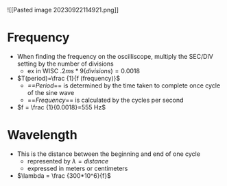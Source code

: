 ![[Pasted image 20230922114921.png]]

# Frequency
- When finding the frequency on the oscilliscope, multiply the SEC/DIV setting by the number of divisions
	- ex in WISC $.2ms*9(divisions)=0.0018$
- $T(period)=\frac {1}{f (frequency)}$
	- *==Period*== is determined by the time taken to complete once cycle of the sine wave
	- ==*Frequency*== is calculated by the cycles per second
- $f = \frac {1}{0.0018}=555 Hz$

# Wavelength
- This is the distance between the beginning and end of one cycle
	- represented by $\lambda = distance$ 
	- expressed in meters or centimeters
- $\lambda = \frac {300*10^6}{f}$ 